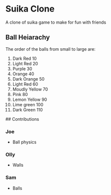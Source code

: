 # Suika Clone

A clone of suika game to make for fun with friends

## Ball Heiarachy

The order of the balls from small to large are:

1. Dark Red 10
2. Light Red 20
3. Purple 30
4. Orange 40
5. Dark Orange 50
6. Light Red 60
7. Moudly Yellow 70
8. Pink 80
9. Lemon Yellow 90
10. Lime green 100
11. Dark Green 110

## Contributions

### Joe

- Ball physics

### Olly

- Walls

### Sam

- Balls

